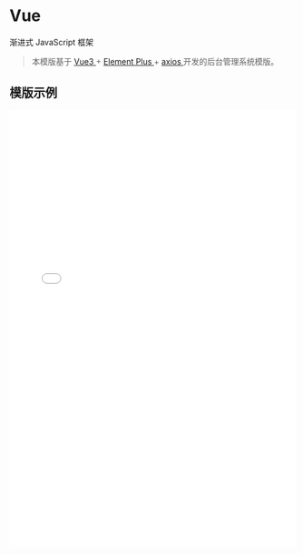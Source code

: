# Vue

渐进式 JavaScript 框架

> 本模版基于 [Vue3 <Badge type="tip" text="^3.2.47" />](https://vuejs.org/) + [Element Plus <Badge type="tip" text="^2.2.29" />](https://element-plus.org/zh-CN/) + [axios <Badge type="tip" text="^1.3.2" />](https://axios-http.com/) 开发的后台管理系统模版。

## 模版示例

<iframe v-if='flag' src="//team.zhangsifan.com/vue3-elementplus-ts-template/" style="border: none; width: 100%; height: 768px" ></iframe>

<script setup>
import { ref,onMounted } from 'vue'

const flag = ref(false)

onMounted(() => {
   setTimeout(() => {
      flag.value = true
    }, 300)
})
</script>
